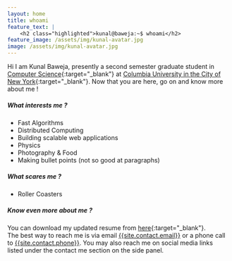 ```yaml
---
layout: home
title: whoami
feature_text: |
    <h2 class="highlighted">kunal@baweja:~$ whoami</h2>
feature_image: /assets/img/kunal-avatar.jpg
image: /assets/img/kunal-avatar.jpg
---
```

Hi I am Kunal Baweja, presently a second semester graduate student in [Computer Science]({{site.columbia.cs}}){:target="_blank"} at [Columbia University in the City of New York]({{site.columbia.university}}){:target="_blank"}. Now that you are here, go on and know more about me !

##### What interests me ?
  * Fast Algorithms
  * Distributed Computing
  * Building scalable web applications
  * Physics
  * Photography & Food
  * Making bullet points (not so good at paragraphs)

##### What scares me ?
  * Roller Coasters

##### Know even more about me ?
You can download my updated resume from [here](https://github.com/bawejakunal/resume/blob/master/kunal-resume.pdf){:target="_blank"}.
<br/>
The best way to reach me is via email <a href="mailto:{{site.contact.email}}">{{site.contact.email}}</a> or a phone call to <a href="tel:{{site.contact.phone}}">{{site.contact.phone}}</a>. You may also reach me on social media links listed under the contact me section on the side panel.